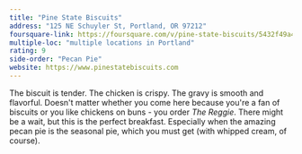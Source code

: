 ```yaml
---
title: "Pine State Biscuits"
address: "125 NE Schuyler St, Portland, OR 97212"
foursquare-link: https://foursquare.com/v/pine-state-biscuits/5432f49a498e839d72b43e6b
multiple-loc: "multiple locations in Portland"
rating: 9
side-order: "Pecan Pie"
website: https://www.pinestatebiscuits.com
---
```


The biscuit is tender. The chicken is crispy. The gravy is smooth and flavorful. Doesn't matter whether you come here
because you're a fan of biscuits or you like chickens on buns - you order *The Reggie*. There might be a wait, but this
is the perfect breakfast. Especially when the amazing pecan pie is the seasonal pie, which you must get (with whipped
cream, of course).
